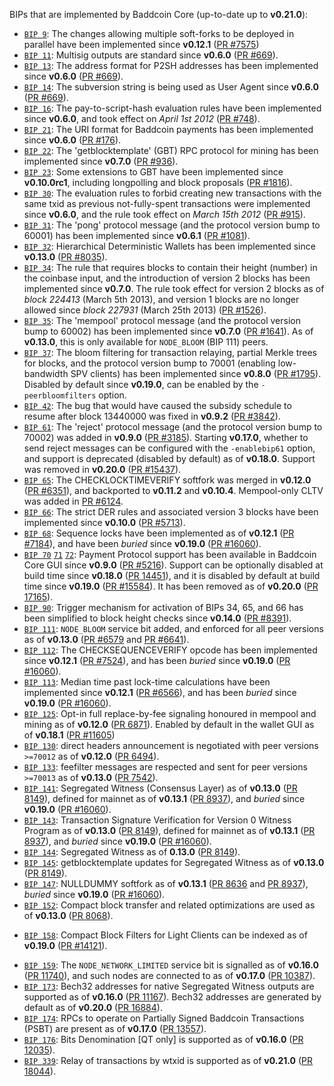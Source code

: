 BIPs that are implemented by Baddcoin Core (up-to-date up to **v0.21.0**):

* [`BIP 9`](https://github.com/baddcoin/bips/blob/master/bip-0009.mediawiki): The changes allowing multiple soft-forks to be deployed in parallel have been implemented since **v0.12.1**  ([PR #7575](https://github.com/synergytcs/baddcoin/pull/7575))
* [`BIP 11`](https://github.com/baddcoin/bips/blob/master/bip-0011.mediawiki): Multisig outputs are standard since **v0.6.0** ([PR #669](https://github.com/synergytcs/baddcoin/pull/669)).
* [`BIP 13`](https://github.com/baddcoin/bips/blob/master/bip-0013.mediawiki): The address format for P2SH addresses has been implemented since **v0.6.0** ([PR #669](https://github.com/synergytcs/baddcoin/pull/669)).
* [`BIP 14`](https://github.com/baddcoin/bips/blob/master/bip-0014.mediawiki): The subversion string is being used as User Agent since **v0.6.0** ([PR #669](https://github.com/synergytcs/baddcoin/pull/669)).
* [`BIP 16`](https://github.com/baddcoin/bips/blob/master/bip-0016.mediawiki): The pay-to-script-hash evaluation rules have been implemented since **v0.6.0**, and took effect on *April 1st 2012* ([PR #748](https://github.com/synergytcs/baddcoin/pull/748)).
* [`BIP 21`](https://github.com/baddcoin/bips/blob/master/bip-0021.mediawiki): The URI format for Baddcoin payments has been implemented since **v0.6.0** ([PR #176](https://github.com/synergytcs/baddcoin/pull/176)).
* [`BIP 22`](https://github.com/baddcoin/bips/blob/master/bip-0022.mediawiki): The 'getblocktemplate' (GBT) RPC protocol for mining has been implemented since **v0.7.0** ([PR #936](https://github.com/synergytcs/baddcoin/pull/936)).
* [`BIP 23`](https://github.com/baddcoin/bips/blob/master/bip-0023.mediawiki): Some extensions to GBT have been implemented since **v0.10.0rc1**, including longpolling and block proposals ([PR #1816](https://github.com/synergytcs/baddcoin/pull/1816)).
* [`BIP 30`](https://github.com/baddcoin/bips/blob/master/bip-0030.mediawiki): The evaluation rules to forbid creating new transactions with the same txid as previous not-fully-spent transactions were implemented since **v0.6.0**, and the rule took effect on *March 15th 2012* ([PR #915](https://github.com/synergytcs/baddcoin/pull/915)).
* [`BIP 31`](https://github.com/baddcoin/bips/blob/master/bip-0031.mediawiki): The 'pong' protocol message (and the protocol version bump to 60001) has been implemented since **v0.6.1** ([PR #1081](https://github.com/synergytcs/baddcoin/pull/1081)).
* [`BIP 32`](https://github.com/baddcoin/bips/blob/master/bip-0032.mediawiki): Hierarchical Deterministic Wallets has been implemented since **v0.13.0** ([PR #8035](https://github.com/synergytcs/baddcoin/pull/8035)).
* [`BIP 34`](https://github.com/baddcoin/bips/blob/master/bip-0034.mediawiki): The rule that requires blocks to contain their height (number) in the coinbase input, and the introduction of version 2 blocks has been implemented since **v0.7.0**. The rule took effect for version 2 blocks as of *block 224413* (March 5th 2013), and version 1 blocks are no longer allowed since *block 227931* (March 25th 2013) ([PR #1526](https://github.com/synergytcs/baddcoin/pull/1526)).
* [`BIP 35`](https://github.com/baddcoin/bips/blob/master/bip-0035.mediawiki): The 'mempool' protocol message (and the protocol version bump to 60002) has been implemented since **v0.7.0** ([PR #1641](https://github.com/synergytcs/baddcoin/pull/1641)). As of **v0.13.0**, this is only available for `NODE_BLOOM` (BIP 111) peers.
* [`BIP 37`](https://github.com/baddcoin/bips/blob/master/bip-0037.mediawiki): The bloom filtering for transaction relaying, partial Merkle trees for blocks, and the protocol version bump to 70001 (enabling low-bandwidth SPV clients) has been implemented since **v0.8.0** ([PR #1795](https://github.com/synergytcs/baddcoin/pull/1795)). Disabled by default since **v0.19.0**, can be enabled by the `-peerbloomfilters` option.
* [`BIP 42`](https://github.com/baddcoin/bips/blob/master/bip-0042.mediawiki): The bug that would have caused the subsidy schedule to resume after block 13440000 was fixed in **v0.9.2** ([PR #3842](https://github.com/synergytcs/baddcoin/pull/3842)).
* [`BIP 61`](https://github.com/baddcoin/bips/blob/master/bip-0061.mediawiki): The 'reject' protocol message (and the protocol version bump to 70002) was added in **v0.9.0** ([PR #3185](https://github.com/synergytcs/baddcoin/pull/3185)). Starting **v0.17.0**, whether to send reject messages can be configured with the `-enablebip61` option, and support is deprecated (disabled by default) as of **v0.18.0**. Support was removed in **v0.20.0** ([PR #15437](https://github.com/synergytcs/baddcoin/pull/15437)).
* [`BIP 65`](https://github.com/baddcoin/bips/blob/master/bip-0065.mediawiki): The CHECKLOCKTIMEVERIFY softfork was merged in **v0.12.0** ([PR #6351](https://github.com/synergytcs/baddcoin/pull/6351)), and backported to **v0.11.2** and **v0.10.4**. Mempool-only CLTV was added in [PR #6124](https://github.com/synergytcs/baddcoin/pull/6124).
* [`BIP 66`](https://github.com/baddcoin/bips/blob/master/bip-0066.mediawiki): The strict DER rules and associated version 3 blocks have been implemented since **v0.10.0** ([PR #5713](https://github.com/synergytcs/baddcoin/pull/5713)).
* [`BIP 68`](https://github.com/baddcoin/bips/blob/master/bip-0068.mediawiki): Sequence locks have been implemented as of **v0.12.1**  ([PR #7184](https://github.com/synergytcs/baddcoin/pull/7184)), and have been *buried* since **v0.19.0** ([PR #16060](https://github.com/synergytcs/baddcoin/pull/16060)).
* [`BIP 70`](https://github.com/baddcoin/bips/blob/master/bip-0070.mediawiki) [`71`](https://github.com/baddcoin/bips/blob/master/bip-0071.mediawiki) [`72`](https://github.com/baddcoin/bips/blob/master/bip-0072.mediawiki):
  Payment Protocol support has been available in Baddcoin Core GUI since **v0.9.0** ([PR #5216](https://github.com/synergytcs/baddcoin/pull/5216)).
  Support can be optionally disabled at build time since **v0.18.0** ([PR 14451](https://github.com/synergytcs/baddcoin/pull/14451)),
  and it is disabled by default at build time since **v0.19.0** ([PR #15584](https://github.com/synergytcs/baddcoin/pull/15584)).
  It has been removed as of **v0.20.0** ([PR 17165](https://github.com/synergytcs/baddcoin/pull/17165)).
* [`BIP 90`](https://github.com/baddcoin/bips/blob/master/bip-0090.mediawiki): Trigger mechanism for activation of BIPs 34, 65, and 66 has been simplified to block height checks since **v0.14.0** ([PR #8391](https://github.com/synergytcs/baddcoin/pull/8391)).
* [`BIP 111`](https://github.com/baddcoin/bips/blob/master/bip-0111.mediawiki): `NODE_BLOOM` service bit added, and enforced for all peer versions as of **v0.13.0** ([PR #6579](https://github.com/synergytcs/baddcoin/pull/6579) and [PR #6641](https://github.com/synergytcs/baddcoin/pull/6641)).
* [`BIP 112`](https://github.com/baddcoin/bips/blob/master/bip-0112.mediawiki): The CHECKSEQUENCEVERIFY opcode has been implemented since **v0.12.1** ([PR #7524](https://github.com/synergytcs/baddcoin/pull/7524)), and has been *buried* since **v0.19.0** ([PR #16060](https://github.com/synergytcs/baddcoin/pull/16060)).
* [`BIP 113`](https://github.com/baddcoin/bips/blob/master/bip-0113.mediawiki): Median time past lock-time calculations have been implemented since **v0.12.1** ([PR #6566](https://github.com/synergytcs/baddcoin/pull/6566)), and has been *buried* since **v0.19.0** ([PR #16060](https://github.com/synergytcs/baddcoin/pull/16060)).
* [`BIP 125`](https://github.com/baddcoin/bips/blob/master/bip-0125.mediawiki): Opt-in full replace-by-fee signaling honoured in mempool and mining as of **v0.12.0** ([PR 6871](https://github.com/synergytcs/baddcoin/pull/6871)). Enabled by default in the wallet GUI as of **v0.18.1** ([PR #11605](https://github.com/synergytcs/baddcoin/pull/11605))
* [`BIP 130`](https://github.com/baddcoin/bips/blob/master/bip-0130.mediawiki): direct headers announcement is negotiated with peer versions `>=70012` as of **v0.12.0** ([PR 6494](https://github.com/synergytcs/baddcoin/pull/6494)).
* [`BIP 133`](https://github.com/baddcoin/bips/blob/master/bip-0133.mediawiki): feefilter messages are respected and sent for peer versions `>=70013` as of **v0.13.0** ([PR 7542](https://github.com/synergytcs/baddcoin/pull/7542)).
* [`BIP 141`](https://github.com/baddcoin/bips/blob/master/bip-0141.mediawiki): Segregated Witness (Consensus Layer) as of **v0.13.0** ([PR 8149](https://github.com/synergytcs/baddcoin/pull/8149)), defined for mainnet as of **v0.13.1** ([PR 8937](https://github.com/synergytcs/baddcoin/pull/8937)), and *buried* since **v0.19.0** ([PR #16060](https://github.com/synergytcs/baddcoin/pull/16060)).
* [`BIP 143`](https://github.com/baddcoin/bips/blob/master/bip-0143.mediawiki): Transaction Signature Verification for Version 0 Witness Program as of **v0.13.0** ([PR 8149](https://github.com/synergytcs/baddcoin/pull/8149)), defined for mainnet as of **v0.13.1** ([PR 8937](https://github.com/synergytcs/baddcoin/pull/8937)), and *buried* since **v0.19.0** ([PR #16060](https://github.com/synergytcs/baddcoin/pull/16060)).
* [`BIP 144`](https://github.com/baddcoin/bips/blob/master/bip-0144.mediawiki): Segregated Witness as of **0.13.0** ([PR 8149](https://github.com/synergytcs/baddcoin/pull/8149)).
* [`BIP 145`](https://github.com/baddcoin/bips/blob/master/bip-0145.mediawiki): getblocktemplate updates for Segregated Witness as of **v0.13.0** ([PR 8149](https://github.com/synergytcs/baddcoin/pull/8149)).
* [`BIP 147`](https://github.com/baddcoin/bips/blob/master/bip-0147.mediawiki): NULLDUMMY softfork as of **v0.13.1** ([PR 8636](https://github.com/synergytcs/baddcoin/pull/8636) and [PR 8937](https://github.com/synergytcs/baddcoin/pull/8937)), *buried* since **v0.19.0** ([PR #16060](https://github.com/synergytcs/baddcoin/pull/16060)).
* [`BIP 152`](https://github.com/baddcoin/bips/blob/master/bip-0152.mediawiki): Compact block transfer and related optimizations are used as of **v0.13.0** ([PR 8068](https://github.com/synergytcs/baddcoin/pull/8068)).
- [`BIP 158`](https://github.com/baddcoin/bips/blob/master/bip-0158.mediawiki): Compact Block Filters for Light Clients can be indexed as of **v0.19.0** ([PR #14121](https://github.com/synergytcs/baddcoin/pull/14121)).
* [`BIP 159`](https://github.com/baddcoin/bips/blob/master/bip-0159.mediawiki): The `NODE_NETWORK_LIMITED` service bit is signalled as of **v0.16.0** ([PR 11740](https://github.com/synergytcs/baddcoin/pull/11740)), and such nodes are connected to as of **v0.17.0** ([PR 10387](https://github.com/synergytcs/baddcoin/pull/10387)).
* [`BIP 173`](https://github.com/baddcoin/bips/blob/master/bip-0173.mediawiki): Bech32 addresses for native Segregated Witness outputs are supported as of **v0.16.0** ([PR 11167](https://github.com/synergytcs/baddcoin/pull/11167)). Bech32 addresses are generated by default as of **v0.20.0** ([PR 16884](https://github.com/synergytcs/baddcoin/pull/16884)).
* [`BIP 174`](https://github.com/baddcoin/bips/blob/master/bip-0174.mediawiki): RPCs to operate on Partially Signed Baddcoin Transactions (PSBT) are present as of **v0.17.0** ([PR 13557](https://github.com/synergytcs/baddcoin/pull/13557)).
* [`BIP 176`](https://github.com/baddcoin/bips/blob/master/bip-0176.mediawiki): Bits Denomination [QT only] is supported as of **v0.16.0** ([PR 12035](https://github.com/synergytcs/baddcoin/pull/12035)).
* [`BIP 339`](https://github.com/baddcoin/bips/blob/master/bip-0339.mediawiki): Relay of transactions by wtxid is supported as of **v0.21.0** ([PR 18044](https://github.com/synergytcs/baddcoin/pull/18044)).

